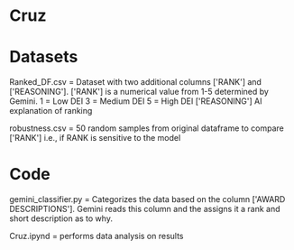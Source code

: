 # Cruz

# Datasets 
Ranked_DF.csv = Dataset with two additional columns ['RANK'] and ['REASONING'].
['RANK'] is a numerical value from 1-5 determined by Gemini.
1 = Low DEI
3 = Medium DEI
5 = High DEI
['REASONING'] AI explanation of ranking 

robustness.csv = 50 random samples from original dataframe to compare ['RANK'] 
i.e., if RANK is sensitive to the model 

# Code
gemini_classifier.py = Categorizes the data based on the column ['AWARD DESCRIPTIONS'].
Gemini reads this column and the assigns it a rank and short description as to why.

Cruz.ipynd = performs data analysis on results 
